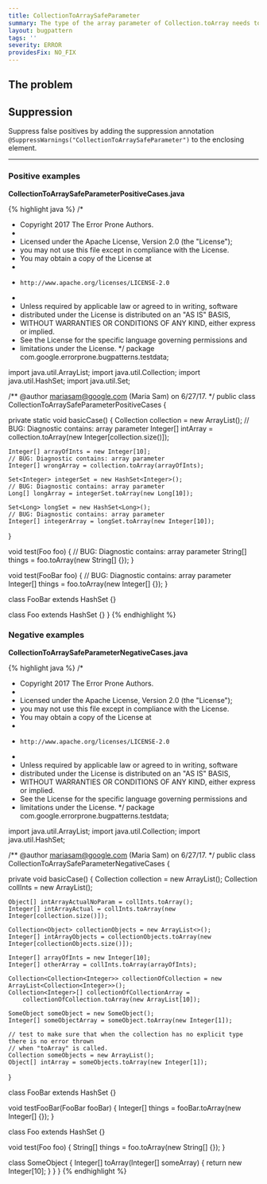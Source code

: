 ```yaml
---
title: CollectionToArraySafeParameter
summary: The type of the array parameter of Collection.toArray needs to be compatible with the array type
layout: bugpattern
tags: ''
severity: ERROR
providesFix: NO_FIX
---
```


<!--
*** AUTO-GENERATED, DO NOT MODIFY ***
To make changes, edit the @BugPattern annotation or the explanation in docs/bugpattern.
-->

## The problem


## Suppression
Suppress false positives by adding the suppression annotation `@SuppressWarnings("CollectionToArraySafeParameter")` to the enclosing element.

----------

### Positive examples
__CollectionToArraySafeParameterPositiveCases.java__

{% highlight java %}
/*
 * Copyright 2017 The Error Prone Authors.
 *
 * Licensed under the Apache License, Version 2.0 (the "License");
 * you may not use this file except in compliance with the License.
 * You may obtain a copy of the License at
 *
 *     http://www.apache.org/licenses/LICENSE-2.0
 *
 * Unless required by applicable law or agreed to in writing, software
 * distributed under the License is distributed on an "AS IS" BASIS,
 * WITHOUT WARRANTIES OR CONDITIONS OF ANY KIND, either express or implied.
 * See the License for the specific language governing permissions and
 * limitations under the License.
 */
package com.google.errorprone.bugpatterns.testdata;

import java.util.ArrayList;
import java.util.Collection;
import java.util.HashSet;
import java.util.Set;

/** @author mariasam@google.com (Maria Sam) on 6/27/17. */
public class CollectionToArraySafeParameterPositiveCases<T> {

  private static void basicCase() {
    Collection<String> collection = new ArrayList<String>();
    // BUG: Diagnostic contains: array parameter
    Integer[] intArray = collection.toArray(new Integer[collection.size()]);

    Integer[] arrayOfInts = new Integer[10];
    // BUG: Diagnostic contains: array parameter
    Integer[] wrongArray = collection.toArray(arrayOfInts);

    Set<Integer> integerSet = new HashSet<Integer>();
    // BUG: Diagnostic contains: array parameter
    Long[] longArray = integerSet.toArray(new Long[10]);

    Set<Long> longSet = new HashSet<Long>();
    // BUG: Diagnostic contains: array parameter
    Integer[] integerArray = longSet.toArray(new Integer[10]);
  }

  void test(Foo<Integer> foo) {
    // BUG: Diagnostic contains: array parameter
    String[] things = foo.toArray(new String[] {});
  }

  void test(FooBar<Integer> foo) {
    // BUG: Diagnostic contains: array parameter
    Integer[] things = foo.toArray(new Integer[] {});
  }

  class FooBar<T> extends HashSet<String> {}

  class Foo<T> extends HashSet<T> {}
}
{% endhighlight %}

### Negative examples
__CollectionToArraySafeParameterNegativeCases.java__

{% highlight java %}
/*
 * Copyright 2017 The Error Prone Authors.
 *
 * Licensed under the Apache License, Version 2.0 (the "License");
 * you may not use this file except in compliance with the License.
 * You may obtain a copy of the License at
 *
 *     http://www.apache.org/licenses/LICENSE-2.0
 *
 * Unless required by applicable law or agreed to in writing, software
 * distributed under the License is distributed on an "AS IS" BASIS,
 * WITHOUT WARRANTIES OR CONDITIONS OF ANY KIND, either express or implied.
 * See the License for the specific language governing permissions and
 * limitations under the License.
 */
package com.google.errorprone.bugpatterns.testdata;

import java.util.ArrayList;
import java.util.Collection;
import java.util.HashSet;

/** @author mariasam@google.com (Maria Sam) on 6/27/17. */
public class CollectionToArraySafeParameterNegativeCases {

  private void basicCase() {
    Collection<String> collection = new ArrayList<String>();
    Collection<Integer> collInts = new ArrayList<Integer>();

    Object[] intArrayActualNoParam = collInts.toArray();
    Integer[] intArrayActual = collInts.toArray(new Integer[collection.size()]);

    Collection<Object> collectionObjects = new ArrayList<>();
    Integer[] intArrayObjects = collectionObjects.toArray(new Integer[collectionObjects.size()]);

    Integer[] arrayOfInts = new Integer[10];
    Integer[] otherArray = collInts.toArray(arrayOfInts);

    Collection<Collection<Integer>> collectionOfCollection = new ArrayList<Collection<Integer>>();
    Collection<Integer>[] collectionOfCollectionArray =
        collectionOfCollection.toArray(new ArrayList[10]);

    SomeObject someObject = new SomeObject();
    Integer[] someObjectArray = someObject.toArray(new Integer[1]);

    // test to make sure that when the collection has no explicit type there is no error thrown
    // when "toArray" is called.
    Collection someObjects = new ArrayList();
    Object[] intArray = someObjects.toArray(new Integer[1]);
  }

  class FooBar<T> extends HashSet<T> {}

  void testFooBar(FooBar<Integer> fooBar) {
    Integer[] things = fooBar.toArray(new Integer[] {});
  }

  class Foo<T> extends HashSet<String> {}

  void test(Foo<Integer> foo) {
    String[] things = foo.toArray(new String[] {});
  }

  class SomeObject {
    Integer[] toArray(Integer[] someArray) {
      return new Integer[10];
    }
  }
}
{% endhighlight %}

